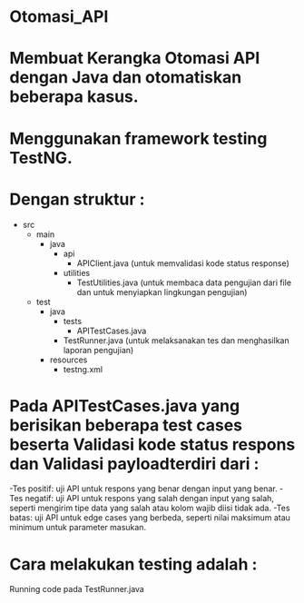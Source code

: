 # Otomasi_API

# Membuat Kerangka Otomasi API dengan Java dan otomatiskan beberapa kasus.

# Menggunakan framework testing TestNG.

# Dengan struktur :

- src
  - main
    - java
      - api
        - APIClient.java (untuk memvalidasi kode status response)
      - utilities
        - TestUtilities.java (untuk membaca data pengujian dari file dan untuk menyiapkan lingkungan pengujian)
  - test
    - java
      - tests
        - APITestCases.java
      - TestRunner.java (untuk melaksanakan tes dan menghasilkan laporan pengujian)
    - resources
      - testng.xml
     


# Pada APITestCases.java yang berisikan beberapa test cases beserta Validasi kode status respons dan Validasi payloadterdiri dari :

-Tes positif: uji API untuk respons yang benar dengan input yang benar.
-Tes negatif: uji API untuk respons yang salah dengan input yang salah, seperti mengirim tipe data yang salah atau kolom wajib diisi tidak ada.
-Tes batas: uji API untuk edge cases yang berbeda, seperti nilai maksimum atau minimum untuk parameter masukan.

# Cara melakukan testing adalah :
Running code pada TestRunner.java
